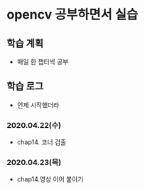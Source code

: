 # opencv 공부하면서 실습
## 학습 계획
- 매일 한 챕터씩 공부

## 학습 로그
- 언제 시작했더라
### 2020.04.22(수)
- chap14. 코너 검출
### 2020.04.23(목)
- chap14.영상 이어 붙이기